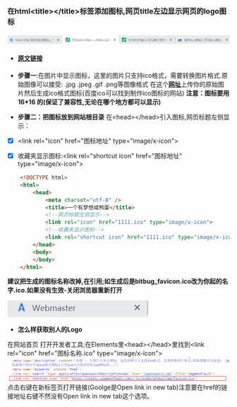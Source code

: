 ### 在html&lt;title&gt;&lt;/title&gt;标签添加图标,网页title左边显示网页的logo图标

#### ![](/assets/hq1.png)

* #### [**原文链接**](https://segmentfault.com/a/1190000007952589)
* **步骤一**:在图片中显示图标，这里的图片只支持ico格式，需要转换图片格式.原始图像可以接受: .jpg .jpeg .gif .png等图像格式 在这个[**网址**](http://www.bitbug.net/)上传你的原始图片然后生成ico格式图标\(百度ico可以找到制作ico图标的网站\) **注意：图标要用 16\*16 的\(保证了兼容性,无论在哪个地方都可以显示\)**

* **步骤二：把图标放到网站根目录** 在&lt;head&gt;&lt;/head&gt;引入图标,网页标题左侧显示：

* [x] &lt;link rel="icon" href="图标地址" type="image/x-icon"&gt;

* [x] 收藏夹显示图标:&lt;link rel="shortcut icon" href="图标地址" type="image/x-icon"&gt;

```HTML
    <!DOCTYPE html>
    <html>
        <head>
            <meta charset="utf-8" />
            <title>一个有梦想咸鸭蛋</title>
            <!--网页标题左侧显示-->
            <link rel="icon" href="1111.ico" type="image/x-icon">
            <!--收藏夹显示图标-->
            <link rel="shortcut icon" href="1111.ico" type="image/x-icon">
        </head>
        <body>
        </body>
    </html>
```

**建议把生成的图标名称改掉,在引用;如生成后是bitbug\_favicon.ico改为你起的名字.ico.如果没有生效-关闭浏览器重新打开**

![](/assets/hq2.png)

* **怎么样获取别人的Logo**

在网站首页 打开开发者工具;在Elements里&lt;head&gt;&lt;/head&gt;里找到&lt;link rel="icon" href="图标名称.ico" type="image/x-icon"&gt;  
![](/assets/hq3.png)点击右键在新标签页打开链接\(Goolge是Open link in new tab\)注意要在href的链接地址右键不然没有Open link in new tab这个选项。

